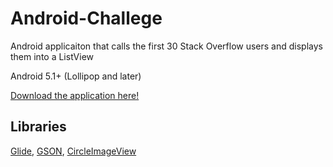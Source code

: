# Android-Challege
Android applicaiton that calls the first 30 Stack Overflow users and displays them into a ListView

Android 5.1+ (Lollipop and later)

[Download the application here!](https://github.com/SixTfour/Android-Challege/raw/master/Release/Android-Challenge-v1.0.apk)

## Libraries
[Glide](https://bumptech.github.io/glide/), [GSON](https://github.com/google/gson), [CircleImageView](https://github.com/hdodenhof/CircleImageView)